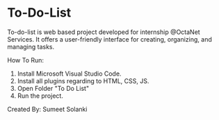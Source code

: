 # To-Do-List
To-do-list is web based project developed for internship @OctaNet Services.
It offers a user-friendly interface for creating, organizing, and managing tasks. 

How To Run:
1. Install Microsoft Visual Studio Code.
2. Install all plugins regarding to HTML, CSS, JS.
3. Open Folder "To Do List"
4. Run the project.

Created By: Sumeet Solanki
